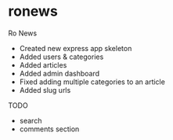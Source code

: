 # ronews

Ro News

- Created new express app skeleton
- Added users & categories
- Added articles
- Added admin dashboard
- Fixed adding multiple categories to an article
- Added slug urls

TODO

- search
- comments section
